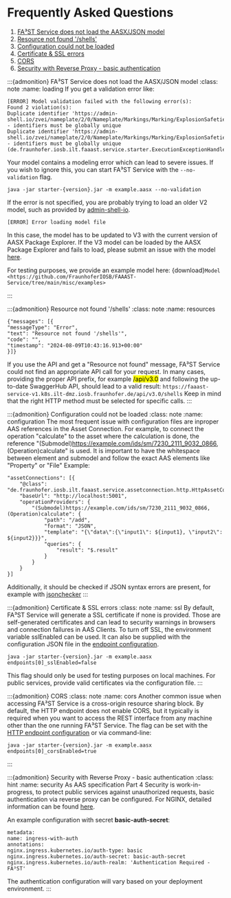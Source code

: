 # Frequently Asked Questions

1. [FA³ST Service does not load the AASX/JSON model](#loading)
2. [Resource not found '/shells'](#resources)
3. [Configuration could not be loaded](#configuration)
4. [Certificate & SSL errors](#ssl)
5. [CORS](#cors)
6. [Security with Reverse Proxy - basic authentication](#security)

:::{admonition} FA³ST Service does not load the AASX/JSON model
:class: note
:name: loading
If you get a validation error like:

```
[ERROR] Model validation failed with the following error(s):
Found 2 violation(s):
Duplicate identifier 'https://admin-shell.io/zvei/nameplate/2/0/Nameplate/Markings/Marking/ExplosionSafeties/ExplosionSafety/SpecificConditionsForUse' - identifiers must be globally unique
Duplicate identifier 'https://admin-shell.io/zvei/nameplate/2/0/Nameplate/Markings/Marking/ExplosionSafeties/ExplosionSafety/IncompleteDevice' - identifiers must be globally unique (de.fraunhofer.iosb.ilt.faaast.service.starter.ExecutionExceptionHandler)
```

Your model contains a modeling error which can lead to severe issues.
If you wish to ignore this, you can start FA³ST Service with the `--no-validation` flag.

```
java -jar starter-{version}.jar -m example.aasx --no-validation
```

If the error is not specified, you are probably trying to load an older V2 model, such as provided by [admin-shell-io](https://admin-shell-io.com/samples/).

```
[ERROR] Error loading model file
```

In this case, the model has to be updated to V3 with the current version of AASX Package Explorer. If the V3 model can be loaded by the AASX Package Explorer and fails to load, please submit an issue with the model [here](https://github.com/FraunhoferIOSB/FAAAST-Service/issues/new/choose).

For testing purposes, we provide an example model here: <!--start:download-model-->
{download}`Model <https://github.com/FraunhoferIOSB/FAAAST-Service/tree/main/misc/examples>`<!--end:download-model-->

:::

:::{admonition} Resource not found '/shells'
:class: note
:name: resources

```{code-block} json
{"messages": [{
"messageType": "Error",
"text": "Resource not found '/shells'",
"code": "",
"timestamp": "2024-08-09T10:43:16.913+00:00"
}]}
```

If you use the API and get a "Resource not found" message, FA³ST Service could not find an appropriate API call for your request.
In many cases, providing the proper API prefix, for example <mark>/api/v3.0</mark> and following the up-to-date SwaggerHub API, should lead to a valid result:
`https://faaast-service-v1.k8s.ilt-dmz.iosb.fraunhofer.de/api/v3.0/shells`
Keep in mind that the right HTTP method must be selected for specific calls.
:::

:::{admonition} Configuration could not be loaded
:class: note
:name: configuration
The most frequent issue with configuration files are inproper AAS references in the Asset Connection.
For example, to connect the operation "calculate" to the asset where the calculation is done, the reference "(Submodel)https://example.com/ids/sm/7230_2111_9032_0866, (Operation)calculate" is used.
It is important to have the whitespace between element and submodel and follow the exact AAS elements like "Property" or "File"
Example:

```{code-block} json
"assetConnections": [{
	"@class": "de.fraunhofer.iosb.ilt.faaast.service.assetconnection.http.HttpAssetConnection",
	"baseUrl": "http://localhost:5001",
	"operationProviders": {
		"(Submodel)https://example.com/ids/sm/7230_2111_9032_0866, (Operation)calculate": {
			"path": "/add",
			"format": "JSON",
			"template": "{\"data\":{\"input1\": ${input1}, \"input2\": ${input2}}}",
			"queries": {
				"result": "$.result"
			}
		}
	}
}]
```

Additionally, it should be checked if JSON syntax errors are present, for example with [jsonchecker](https://jsonchecker.com/)
:::

:::{admonition} Certificate & SSL errors
:class: note
:name: ssl
By default, FA³ST Service will generate a SSL certificate if none is provided. Those are self-generated certificates and can lead to security warnings in browsers and connection failures in AAS Clients.
To turn off SSL, the environment variable sslEnabled can be used. It can also be supplied with the configuration JSON file in the [endpoint configuration](https://faaast-service.readthedocs.io/en/latest/interfaces/endpoint.html#http).

```
java -jar starter-{version}.jar -m example.aasx endpoints[0]_sslEnabled=false
```

This flag should only be used for testing purposes on local machines. For public services, provide valid certificates via the configuration file.
:::

:::{admonition} CORS
:class: note
:name: cors
Another common issue when accessing FA³ST Service is a cross-origin resource sharing block.
By default, the HTTP endpoint does not enable CORS, but it typically is required when you want to access the REST interface from any machine other than the one running FA³ST Service.
The flag can be set with the [HTTP endpoint configuration](https://faaast-service.readthedocs.io/en/latest/interfaces/endpoint.html#http) or via command-line:

```
java -jar starter-{version}.jar -m example.aasx endpoints[0]_corsEnabled=true
```

:::

:::{admonition} Security with Reverse Proxy - basic authentication
:class: hint
:name: security
As AAS specification Part 4 Security is work-in-progress, to protect public services against unauthorized requests, basic authentication via reverse proxy can be configured.
For NGINX, detailed information can be found [here](https://kubernetes.github.io/ingress-nginx/examples/auth/basic/).

An example configuration with secret <b>basic-auth-secret</b>:

```
metadata:
name: ingress-with-auth
annotations:
nginx.ingress.kubernetes.io/auth-type: basic
nginx.ingress.kubernetes.io/auth-secret: basic-auth-secret
nginx.ingress.kubernetes.io/auth-realm: 'Authentication Required - FA³ST'
```

The authentication configuration will vary based on your deployment environment.
:::
